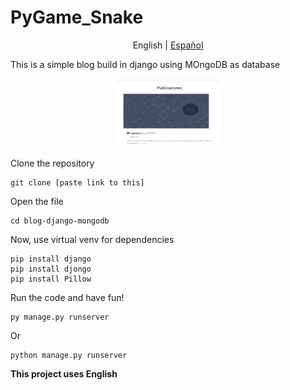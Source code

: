 # PyGame_Snake
<p align="center">
  <span>English</span> |
  <a href="https://github.com/Fonsii/blog-django-mongodb/blob/main/lang/spanish/README.md">Español</a>
</p>


This is a simple blog build in django using MOngoDB as database

<p align="center" width="100%">
    <img width="33%" src="https://github.com/Fonsii/blog-django-mongodb/blob/main/resources/readme_utils/web_blog_main_page.png"> 
</p>

Clone the repository

    git clone [paste link to this]

Open the file

    cd blog-django-mongodb

Now, use virtual venv for dependencies

    pip install django
    pip install djongo
    pip install Pillow


Run the code and have fun!

    py manage.py runserver
    
Or

    python manage.py runserver

**This project uses English**